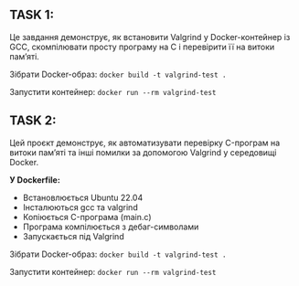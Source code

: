 ## TASK 1:

Це завдання демонструє, як встановити Valgrind у Docker-контейнер із GCC, скомпілювати просту програму на C і перевірити її на витоки пам’яті.

Зібрати Docker-образ:
`docker build -t valgrind-test .`

Запустити контейнер:
`docker run --rm valgrind-test`

## TASK 2:

Цей проєкт демонструє, як автоматизувати перевірку C-програм на витоки пам’яті та інші помилки за допомогою Valgrind у середовищі Docker.

**У Dockerfile:**
- Встановлюється Ubuntu 22.04
- Інсталюються gcc та valgrind
- Копіюється C-програма (main.c)
- Програма компілюється з дебаг-символами
- Запускається під Valgrind

Зібрати Docker-образ:
`docker build -t valgrind-test .`

Запустити контейнер:
`docker run --rm valgrind-test`